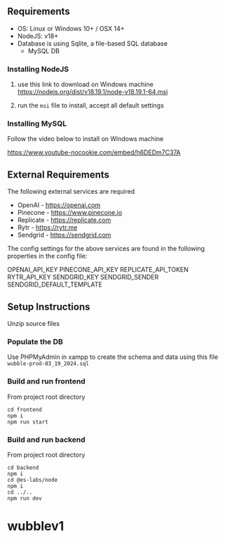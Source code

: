 ## Requirements

- OS: Linux or Windows 10+ / OSX 14+
- NodeJS: v18+
- Database is using Sqlite, a file-based SQL database
  - MySQL DB

### Installing NodeJS

1. use this link to download on Windows machine https://nodejs.org/dist/v18.19.1/node-v18.19.1-64.msi

2. run the `msi` file to install, accept all default settings

### Installing MySQL

Follow the video below to install on Windows machine

https://www.youtube-nocookie.com/embed/h6DEDm7C37A


## External Requirements

The following external services are required
- OpenAI - https://openai.com
- Pinecone - https://www.pinecone.io
- Replicate - https://replicate.com
- Rytr - https://rytr.me
- Sendgrid - https://sendgrid.com

The config settings for the above services are found in the following properties in the config file:

OPENAI_API_KEY
PINECONE_API_KEY
REPLICATE_API_TOKEN
RYTR_API_KEY
SENDGRID_KEY
SENDGRID_SENDER
SENDGRID_DEFAULT_TEMPLATE


## Setup Instructions

Unzip source files

### Populate the DB

Use PHPMyAdmin in xampp to create the schema and data using this file `wubble-prod-03_19_2024.sql`

### Build and run frontend

From project root directory

```
cd frontend
npm i
npm run start
```

### Build and run backend

From project root directory

```
cd backend
npm i
cd @es-labs/node
npm i
cd ../..
npm run dev
```
# wubblev1
